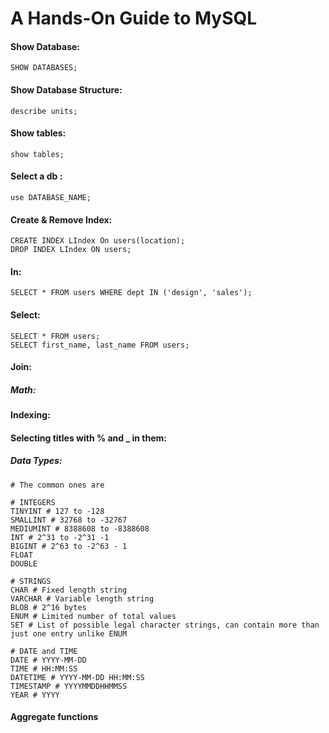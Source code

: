 # A Hands-On Guide to MySQL


#### Show Database:
```mysql
SHOW DATABASES;
```

#### Show Database Structure:
```mysql
describe units;
```

#### Show tables:
```
show tables;
```

#### Select a db :
```mysql
use DATABASE_NAME;
```

#### Create & Remove Index:
```
CREATE INDEX LIndex On users(location);
DROP INDEX LIndex ON users;
```

#### In:
```
SELECT * FROM users WHERE dept IN ('design', 'sales');
```

#### Select:
```
SELECT * FROM users;
SELECT first_name, last_name FROM users;
```
#### Join:

##### Math:

#### Indexing:

#### Selecting titles with % and _ in them:

##### Data Types:
```
# The common ones are

# INTEGERS
TINYINT # 127 to -128
SMALLINT # 32768 to -32767
MEDIUMINT # 8388608 to -8388608
INT # 2^31 to -2^31 -1
BIGINT # 2^63 to -2^63 - 1
FLOAT
DOUBLE

# STRINGS
CHAR # Fixed length string
VARCHAR # Variable length string
BLOB # 2^16 bytes
ENUM # Limited number of total values
SET # List of possible legal character strings, can contain more than just one entry unlike ENUM

# DATE and TIME
DATE # YYYY-MM-DD
TIME # HH:MM:SS
DATETIME # YYYY-MM-DD HH:MM:SS
TIMESTAMP # YYYYMMDDHHMMSS
YEAR # YYYY
```


#### Aggregate functions
